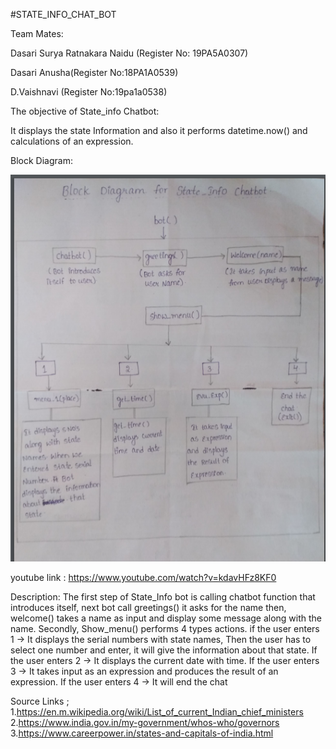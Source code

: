 #STATE_INFO_CHAT_BOT

Team Mates:

Dasari Surya Ratnakara Naidu (Register No: 19PA5A0307)

Dasari Anusha(Register No:18PA1A0539)

D.Vaishnavi (Register No:19pa1a0538)

The objective of State_info Chatbot:

It displays the state Information and also it performs datetime.now() and calculations of an expression.

Block Diagram: 


![](BLOCK.PNG)


youtube link : https://www.youtube.com/watch?v=kdavHFz8KF0

Description: The first step of State_Info bot is calling chatbot function that introduces itself, next bot call greetings() it asks for the name then, welcome() takes a name as input and display some message along with the name. Secondly, Show_menu() performs 4 types actions. if the user enters 1 -> It displays the serial numbers with state names, Then the user has to select one number and enter, it will give the information about that state. If the user enters 2 -> It displays the current date with time. If the user enters 3 -> It takes input as an expression and produces the result of an expression. If the user enters 4 -> It will end the chat

Source Links ;
1.https://en.m.wikipedia.org/wiki/List_of_current_Indian_chief_ministers
2.https://www.india.gov.in/my-government/whos-who/governors
3.https://www.careerpower.in/states-and-capitals-of-india.html
